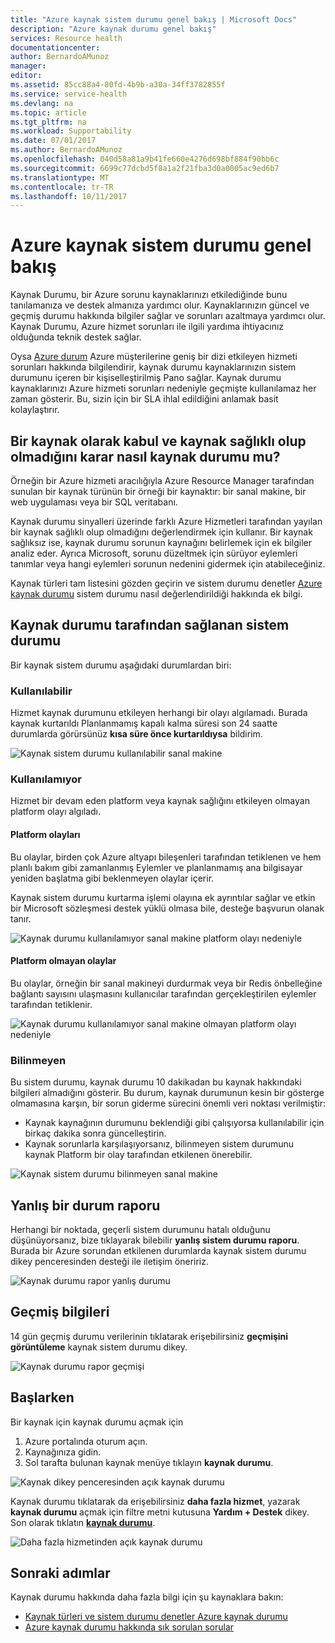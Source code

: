 ```yaml
---
title: "Azure kaynak sistem durumu genel bakış | Microsoft Docs"
description: "Azure kaynak durumu genel bakış"
services: Resource health
documentationcenter: 
author: BernardoAMunoz
manager: 
editor: 
ms.assetid: 85cc88a4-80fd-4b9b-a30a-34ff3782855f
ms.service: service-health
ms.devlang: na
ms.topic: article
ms.tgt_pltfrm: na
ms.workload: Supportability
ms.date: 07/01/2017
ms.author: BernardoAMunoz
ms.openlocfilehash: 040d58a81a9b41fe660e4276d698bf884f90bb6c
ms.sourcegitcommit: 6699c77dcbd5f8a1a2f21fba3d0a0005ac9ed6b7
ms.translationtype: MT
ms.contentlocale: tr-TR
ms.lasthandoff: 10/11/2017
---
```

# <a name="azure-resource-health-overview"></a>Azure kaynak sistem durumu genel bakış
 
Kaynak Durumu, bir Azure sorunu kaynaklarınızı etkilediğinde bunu tanılamanıza ve destek almanıza yardımcı olur. Kaynaklarınızın güncel ve geçmiş durumu hakkında bilgiler sağlar ve sorunları azaltmaya yardımcı olur. Kaynak Durumu, Azure hizmet sorunları ile ilgili yardıma ihtiyacınız olduğunda teknik destek sağlar.

Oysa [Azure durum](https://status.azure.com) Azure müşterilerine geniş bir dizi etkileyen hizmeti sorunları hakkında bilgilendirir, kaynak durumu kaynaklarınızın sistem durumunu içeren bir kişiselleştirilmiş Pano sağlar. Kaynak durumu kaynaklarınızı Azure hizmeti sorunları nedeniyle geçmişte kullanılamaz her zaman gösterir. Bu, sizin için bir SLA ihlal edildiğini anlamak basit kolaylaştırır. 

## <a name="what-is-considered-a-resource-and-how-does-resource-health-decides-if-a-resource-is-healthy-or-not"></a>Bir kaynak olarak kabul ve kaynak sağlıklı olup olmadığını karar nasıl kaynak durumu mu?
Örneğin bir Azure hizmeti aracılığıyla Azure Resource Manager tarafından sunulan bir kaynak türünün bir örneği bir kaynaktır: bir sanal makine, bir web uygulaması veya bir SQL veritabanı.

Kaynak durumu sinyalleri üzerinde farklı Azure Hizmetleri tarafından yayılan bir kaynak sağlıklı olup olmadığını değerlendirmek için kullanır. Bir kaynak sağlıksız ise, kaynak durumu sorunun kaynağını belirlemek için ek bilgiler analiz eder. Ayrıca Microsoft, sorunu düzeltmek için sürüyor eylemleri tanımlar veya hangi eylemleri sorunun nedenini gidermek için atabileceğiniz. 

Kaynak türleri tam listesini gözden geçirin ve sistem durumu denetler [Azure kaynak durumu](resource-health-checks-resource-types.md) sistem durumu nasıl değerlendirildiği hakkında ek bilgi.

## <a name="health-status-provided-by-resource-health"></a>Kaynak durumu tarafından sağlanan sistem durumu
Bir kaynak sistem durumu aşağıdaki durumlardan biri:

### <a name="available"></a>Kullanılabilir
Hizmet kaynak durumunu etkileyen herhangi bir olayı algılamadı. Burada kaynak kurtarıldı Planlanmamış kapalı kalma süresi son 24 saatte durumlarda görürsünüz **kısa süre önce kurtarıldıysa** bildirim.

![Kaynak sistem durumu kullanılabilir sanal makine](./media/resource-health-overview/Available.png)

### <a name="unavailable"></a>Kullanılamıyor
Hizmet bir devam eden platform veya kaynak sağlığını etkileyen olmayan platform olayı algıladı.

#### <a name="platform-events"></a>Platform olayları
Bu olaylar, birden çok Azure altyapı bileşenleri tarafından tetiklenen ve hem planlı bakım gibi zamanlanmış Eylemler ve planlanmamış ana bilgisayar yeniden başlatma gibi beklenmeyen olaylar içerir.

Kaynak sistem durumu kurtarma işlemi olayına ek ayrıntılar sağlar ve etkin bir Microsoft sözleşmesi destek yüklü olmasa bile, desteğe başvurun olanak tanır.

![Kaynak durumu kullanılamıyor sanal makine platform olayı nedeniyle](./media/resource-health-overview/Unavailable.png)

#### <a name="non-platform-events"></a>Platform olmayan olaylar
Bu olaylar, örneğin bir sanal makineyi durdurmak veya bir Redis önbelleğine bağlantı sayısını ulaşmasını kullanıcılar tarafından gerçekleştirilen eylemler tarafından tetiklenir.

![Kaynak durumu kullanılamıyor sanal makine olmayan platform olayı nedeniyle](./media/resource-health-overview/Unavailable_NonPlatform.png)

### <a name="unknown"></a>Bilinmeyen
Bu sistem durumu, kaynak durumu 10 dakikadan bu kaynak hakkındaki bilgileri almadığını gösterir. Bu durum, kaynak durumunun kesin bir gösterge olmamasına karşın, bir sorun giderme sürecini önemli veri noktası verilmiştir:
* Kaynak kaynağının durumunu beklendiği gibi çalışıyorsa kullanılabilir için birkaç dakika sonra güncelleştirin.
* Kaynak sorunlarla karşılaşıyorsanız, bilinmeyen sistem durumunu kaynak Platform bir olay tarafından etkilenen önerebilir.

![Kaynak sistem durumu bilinmeyen sanal makine](./media/resource-health-overview/Unknown.png)

## <a name="report-an-incorrect-status"></a>Yanlış bir durum raporu
Herhangi bir noktada, geçerli sistem durumunu hatalı olduğunu düşünüyorsanız, bize tıklayarak bilebilir **yanlış sistem durumu raporu**. Burada bir Azure sorundan etkilenen durumlarda kaynak sistem durumu dikey penceresinden desteği ile iletişim öneririz. 

![Kaynak durumu rapor yanlış durumu](./media/resource-health-overview/incorrect-status.png)

## <a name="historical-information"></a>Geçmiş bilgileri
14 gün geçmiş durumu verilerinin tıklatarak erişebilirsiniz **geçmişini görüntüleme** kaynak sistem durumu dikey. 

![Kaynak durumu rapor geçmişi](./media/resource-health-overview/history-blade.png)

## <a name="getting-started"></a>Başlarken
Bir kaynak için kaynak durumu açmak için
1.  Azure portalında oturum açın.
2.  Kaynağınıza gidin.
3.  Sol tarafta bulunan kaynak menüye tıklayın **kaynak durumu**.

![Kaynak dikey penceresinden açık kaynak durumu](./media/resource-health-overview/from-resource-blade.png)

Kaynak durumu tıklatarak da erişebilirsiniz **daha fazla hizmet**, yazarak **kaynak durumu** açmak için filtre metni kutusuna **Yardım + Destek** dikey. Son olarak tıklatın [ **kaynak durumu**](https://ms.portal.azure.com/#blade/Microsoft_Azure_Monitoring/AzureMonitoringBrowseBlade/resourceHealth).

![Daha fazla hizmetinden açık kaynak durumu](./media/resource-health-overview/FromOtherServices.png)

## <a name="next-steps"></a>Sonraki adımlar

Kaynak durumu hakkında daha fazla bilgi için şu kaynaklara bakın:
-  [Kaynak türleri ve sistem durumu denetler Azure kaynak durumu](resource-health-checks-resource-types.md)
-  [Azure kaynak durumu hakkında sık sorulan sorular](resource-health-faq.md)




